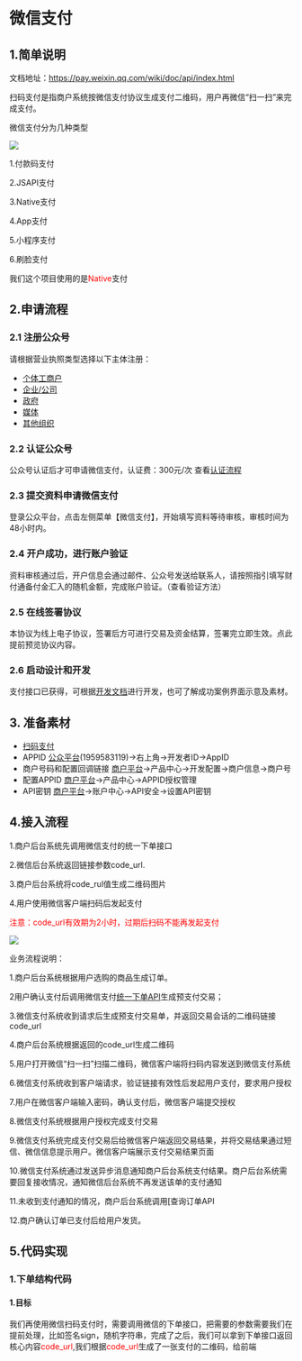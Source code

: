 # 微信支付

## 1.简单说明

文档地址：https://pay.weixin.qq.com/wiki/doc/api/index.html

扫码支付是指商户系统按微信支付协议生成支付二维码，用户再微信“扫一扫”来完成支付。

微信支付分为几种类型

![](C:\Users\Lenovo\Documents\letao-shop\项目文档\images\Snipaste_2021-10-20_19-58-14.png)

1.付款码支付

2.JSAPI支付

3.Native支付

4.App支付

5.小程序支付

6.刷脸支付

我们这个项目使用的是<font color='red'>Native</font>支付

## 2.申请流程

### 2.1 注册公众号

请根据营业执照类型选择以下主体注册：

- [个体工商户](http://kf.qq.com/faq/120911VrYVrA151009JB3i2Q.html)
- [企业/公司](http://kf.qq.com/faq/120911VrYVrA151013MfYvYV.html)
- [政府](http://kf.qq.com/faq/120911VrYVrA15100973ABZz.html)
- [媒体](http://kf.qq.com/faq/120911VrYVrA151013aMNfeQ.html)
- [其他组织](http://kf.qq.com/faq/120911VrYVrA151013nYFZ7Z.html)

### 2.2 认证公众号

公众号认证后才可申请微信支付，认证费：300元/次 查看[认证流程](http://kf.qq.com/product/weixinmp.html#hid=97)

### 2.3 提交资料申请微信支付

登录公众平台，点击左侧菜单【微信支付】，开始填写资料等待审核，审核时间为48小时内。

### 2.4 开户成功，进行账户验证

资料审核通过后，开户信息会通过邮件、公众号发送给联系人，请按照指引填写财付通备付金汇入的随机金额，完成账户验证。（查看验证方法）

### 2.5 在线签署协议

本协议为线上电子协议，签署后方可进行交易及资金结算，签署完立即生效。点此提前预览协议内容。

### 2.6 启动设计和开发

支付接口已获得，可根据[开发文档](https://pay.weixin.qq.com/wiki/doc/api/index.html)进行开发，也可了解成功案例界面示意及素材。

## 3. 准备素材

- [扫码支付](https://pay.weixin.qq.com/wiki/doc/api/native.php?chapter=6_1)
- APPID [公众平台](https://mp.weixin.qq.com/)(1959583119)->右上角->开发者ID->AppID
- 商户号码和配置回调链接 [商户平台](https://pay.weixin.qq.com/)->产品中心->开发配置->商户信息->商户号
- 配置APPID [商户平台](https://pay.weixin.qq.com/)->产品中心->APPID授权管理
- API密钥 [商户平台](https://pay.weixin.qq.com/)->账户中心->API安全->设置API密钥

## 4.接入流程

1.商户后台系统先调用微信支付的统一下单接口

2.微信后台系统返回链接参数code_url.

3.商户后台系统将code_rul值生成二维码图片

4.用户使用微信客户端扫码后发起支付

<font color='red'>注意：code_url有效期为2小时，过期后扫码不能再发起支付</font>

![](C:\Users\Lenovo\Documents\letao-shop\项目文档\images\5_0.png)

业务流程说明：

1.商户后台系统根据用户选购的商品生成订单。

2用户确认支付后调用微信支付[统一下单API](https://pay.weixin.qq.com/wiki/doc/api/native.php?chapter=9_1)生成预支付交易；

3.微信支付系统收到请求后生成预支付交易单，并返回交易会话的二维码链接code_url

4.商户后台系统根据返回的code_url生成二维码

5.用户打开微信“扫一扫”扫描二维码，微信客户端将扫码内容发送到微信支付系统

6.微信支付系统收到客户端请求，验证链接有效性后发起用户支付，要求用户授权

7.用户在微信客户端输入密码，确认支付后，微信客户端提交授权

8.微信支付系统根据用户授权完成支付交易

9.微信支付系统完成支付交易后给微信客户端返回交易结果，并将交易结果通过短信、微信信息提示用户。微信客户端展示支付交易结果页面

10.微信支付系统通过发送异步消息通知商户后台系统支付结果。商户后台系统需要回复接收情况，通知微信后台系统不再发送该单的支付通知

11.未收到支付通知的情况，商户后台系统调用[查询订单API

12.商户确认订单已支付后给用户发货。

## 5.代码实现

### 1.下单结构代码

#### 1.目标

我们再使用微信扫码支付时，需要调用微信的下单接口，把需要的参数需要我们在提前处理，比如签名sign，随机字符串，完成了之后，我们可以拿到下单接口返回核心内容<font color='red'>code_url</font>,我们根据<font color='red'>code_url</font>生成了一张支付的二维码，给前端